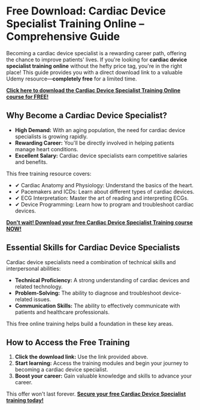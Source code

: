 # Free Download: Cardiac Device Specialist Training Online – Comprehensive Guide

Becoming a cardiac device specialist is a rewarding career path, offering the chance to improve patients' lives. If you're looking for **cardiac device specialist training online** without the hefty price tag, you're in the right place! This guide provides you with a direct download link to a valuable Udemy resource—**completely free** for a limited time.

[**Click here to download the Cardiac Device Specialist Training Online course for FREE!**](https://udemywork.com/cardiac-device-specialist-training-online)

## Why Become a Cardiac Device Specialist?

*   **High Demand:** With an aging population, the need for cardiac device specialists is growing rapidly.
*   **Rewarding Career:** You'll be directly involved in helping patients manage heart conditions.
*   **Excellent Salary:** Cardiac device specialists earn competitive salaries and benefits.

This free training resource covers:

*   ✔ Cardiac Anatomy and Physiology: Understand the basics of the heart.
*   ✔ Pacemakers and ICDs: Learn about different types of cardiac devices.
*   ✔ ECG Interpretation: Master the art of reading and interpreting ECGs.
*   ✔ Device Programming: Learn how to program and troubleshoot cardiac devices.

[**Don't wait! Download your free Cardiac Device Specialist Training course NOW!**](https://udemywork.com/cardiac-device-specialist-training-online)

## Essential Skills for Cardiac Device Specialists

Cardiac device specialists need a combination of technical skills and interpersonal abilities:

*   **Technical Proficiency:** A strong understanding of cardiac devices and related technology.
*   **Problem-Solving:** The ability to diagnose and troubleshoot device-related issues.
*   **Communication Skills:** The ability to effectively communicate with patients and healthcare professionals.

This free online training helps build a foundation in these key areas.

## How to Access the Free Training

1.  **Click the download link:** Use the link provided above.
2.  **Start learning:** Access the training modules and begin your journey to becoming a cardiac device specialist.
3.  **Boost your career:** Gain valuable knowledge and skills to advance your career.

This offer won't last forever. **[Secure your free Cardiac Device Specialist training today!](https://udemywork.com/cardiac-device-specialist-training-online)**

